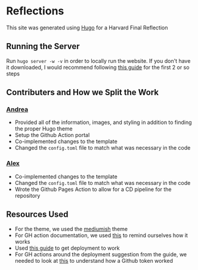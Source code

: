 # Reflections

This site was generated using [Hugo](https://gohugo.io) for a Harvard Final Reflection

## Running the Server

Run `hugo server -w -v` in order to locally run the website. If you don't have it downloaded, I would recommend following [this guide](https://gohugo.io/getting-started/quick-start/) for the first 2 or so steps

## Contributers and How we Split the Work

### [Andrea](https://github.com/andreafoo11)

- Provided all of the information, images, and styling in addition to finding the proper Hugo theme
- Setup the Github Action portal
- Co-implemented changes to the template
- Changed the `config.toml` file to match what was necessary in the code

### [Alex](https://github.com/alexz12948)

- Co-implemented changes to the template
- Changed the `config.toml` file to match what was necessary in the code
- Wrote the Github Pages Action to allow for a CD pipeline for the repository

## Resources Used

- For the theme, we used the [mediumish](https://themes.gohugo.io/themes/mediumish-gohugo-theme/) theme
- For GH action documentation, we used [this](https://docs.github.com/en/actions/quickstart) to remind ourselves how it works
- Used [this guide](https://gohugo.io/hosting-and-deployment/hosting-on-github/) to get deployment to work
- For GH actions around the deployment suggestion from the guide, we needed to look at [this](https://github.com/peaceiris/actions-gh-pages#%EF%B8%8F-first-deployment-with-github_token) to understand how a Github token worked